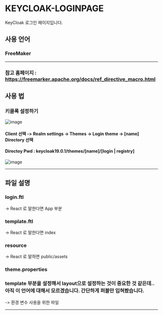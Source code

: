# KEYCLOAK-LOGINPAGE

KeyCloak 로그인 페이지입니다. 

## 사용 언어

### FreeMaker

----
### 참고 홈페이지 : https://freemarker.apache.org/docs/ref_directive_macro.html


## 사용 법

### 키클록 설정하기

![image](https://github.com/ersolution-dev/IDTHUB-KEYCLOAK-LOGINPAGE/assets/106212277/cbeedb88-626e-4013-a283-6e4a84974f27)

#### Client 선택 -> Realm settings -> Themes -> Login theme -> [name] Directory 선택

#### Directoy Pwd : keycloak19.0.1/themes/[name]/[login | registry]

![image](https://github.com/ersolution-dev/IDTHUB-KEYCLOAK-LOGINPAGE/assets/106212277/205de832-8d5f-44dd-b3d5-e22c97bd1fc0)


----

## 파일 설명

### login.ftl

-> React 로 말한다면 App 부분

### template.ftl

-> React 로 말한다면 index

### resource 

-> React 로 말하면 public/assets

### theme.properties

### template 부분을 설정해서 layout으로 설정하는 것이 중요한 것 같은데.. 아직 이 언어에 대해서 모르겠습니다. 간단하게 퍼블만 입혀봤습니다.

-> 환경 변수 사용을 위한 파일

---

